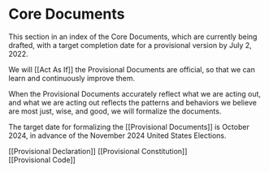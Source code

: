 # Core Documents
This section in an index of the Core Documents, which are currently being drafted, with a target completion date for a provisional version by July 2, 2022. 

We will [[Act As If]] the Provisional Documents are official, so that we can learn and continuously improve them. 

When the Provisional Documents accurately reflect what we are acting out, and what we are acting out reflects the patterns and behaviors we believe are most just, wise, and good, we will formalize the documents. 

The target date for formalizing the [[Provisional Documents]] is October 2024, in advance of the November 2024 United States Elections. 

[[Provisional Declaration]]
[[Provisional Constitution]]   
[[Provisional Code]]  